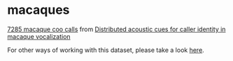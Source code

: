 # macaques

[7285 macaque coo calls](https://datadryad.org/stash/dataset/doi:10.5061/dryad.7f4p9) from [Distributed acoustic cues for caller identity in macaque vocalization](https://www.ncbi.nlm.nih.gov/pmc/articles/PMC4806230)

For other ways of working with this dataset, please take a look [here](https://github.com/earthspecies/open_collaboration_on_audio_classification).
